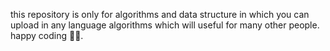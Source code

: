 this repository is only for algorithms and data structure in which you can upload in any language algorithms which will useful for many other people. happy coding 👨‍💻.
